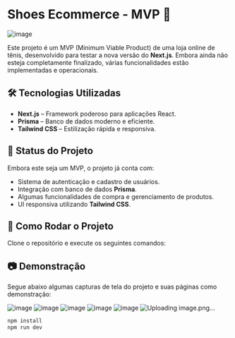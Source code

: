 # Shoes Ecommerce - MVP 🚀
![image](https://github.com/user-attachments/assets/16ac2abb-eaf7-4b79-af51-5440a84dd7eb)


Este projeto é um MVP (Minimum Viable Product) de uma loja online de tênis, desenvolvido para testar a nova versão do **Next.js**. Embora ainda não esteja completamente finalizado, várias funcionalidades estão implementadas e operacionais.

## 🛠️ Tecnologias Utilizadas
- **Next.js** – Framework poderoso para aplicações React.
- **Prisma** – Banco de dados moderno e eficiente.
- **Tailwind CSS** – Estilização rápida e responsiva.

## 📌 Status do Projeto
Embora este seja um MVP, o projeto já conta com:
- Sistema de autenticação e cadastro de usuários.
- Integração com banco de dados **Prisma**.
- Algumas funcionalidades de compra e gerenciamento de produtos.
- UI responsiva utilizando **Tailwind CSS**.

## 🔗 Como Rodar o Projeto
Clone o repositório e execute os seguintes comandos:

## 📷 Demonstração
Segue abaixo algumas capturas de tela do projeto e suas páginas como demonstração:

![image](https://github.com/user-attachments/assets/25ef9bf6-a2c6-45cb-86fa-d7b251c3fe04)
![image](https://github.com/user-attachments/assets/89d4dfa3-bad5-461c-99a0-14375e443311)
![image](https://github.com/user-attachments/assets/c5fca34d-3fd9-4cbf-9f63-98c1492a3e17)
![image](https://github.com/user-attachments/assets/0f2105e1-d303-4c7f-badc-48c9377ef595)
![image](https://github.com/user-attachments/assets/385cbecb-b095-44d3-b9ea-fa58334aaad4)
![Uploading image.png…]()

```bash
npm install
npm run dev


